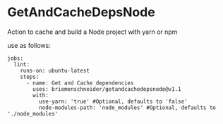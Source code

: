 # GetAndCacheDepsNode
Action to cache and build a Node project with yarn or npm

use as follows:
```
jobs:
  lint:
    runs-on: ubuntu-latest
    steps:
      - name: Get and Cache dependencies
        uses: briemenschneider/getandcachedepsnode@v1.1
        with:
          use-yarn: 'true' #Optional, defaults to 'false'
          node-modules-path: 'node_modules' #Optional, defaults to './node_modules'
```
